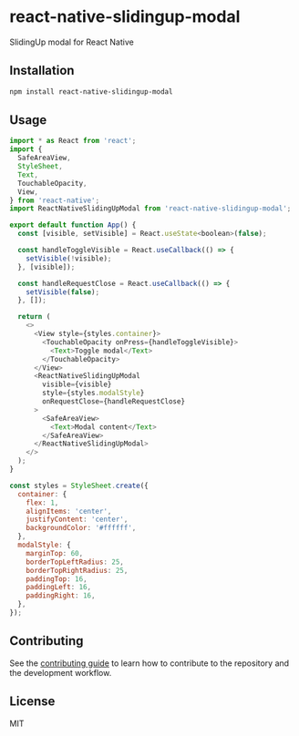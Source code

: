 # react-native-slidingup-modal

SlidingUp modal for React Native

## Installation

```sh
npm install react-native-slidingup-modal
```

## Usage

```js
import * as React from 'react';
import {
  SafeAreaView,
  StyleSheet,
  Text,
  TouchableOpacity,
  View,
} from 'react-native';
import ReactNativeSlidingUpModal from 'react-native-slidingup-modal';

export default function App() {
  const [visible, setVisible] = React.useState<boolean>(false);

  const handleToggleVisible = React.useCallback(() => {
    setVisible(!visible);
  }, [visible]);

  const handleRequestClose = React.useCallback(() => {
    setVisible(false);
  }, []);

  return (
    <>
      <View style={styles.container}>
        <TouchableOpacity onPress={handleToggleVisible}>
          <Text>Toggle modal</Text>
        </TouchableOpacity>
      </View>
      <ReactNativeSlidingUpModal
        visible={visible}
        style={styles.modalStyle}
        onRequestClose={handleRequestClose}
      >
        <SafeAreaView>
          <Text>Modal content</Text>
        </SafeAreaView>
      </ReactNativeSlidingUpModal>
    </>
  );
}

const styles = StyleSheet.create({
  container: {
    flex: 1,
    alignItems: 'center',
    justifyContent: 'center',
    backgroundColor: '#ffffff',
  },
  modalStyle: {
    marginTop: 60,
    borderTopLeftRadius: 25,
    borderTopRightRadius: 25,
    paddingTop: 16,
    paddingLeft: 16,
    paddingRight: 16,
  },
});

```

## Contributing

See the [contributing guide](CONTRIBUTING.md) to learn how to contribute to the repository and the development workflow.

## License

MIT
